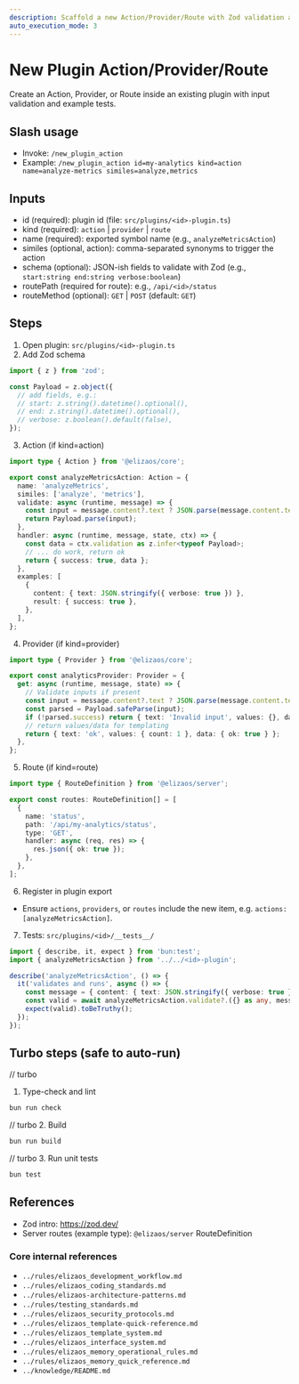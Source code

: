 ```yaml
---
description: Scaffold a new Action/Provider/Route with Zod validation and tests
auto_execution_mode: 3
---
```


# New Plugin Action/Provider/Route

Create an Action, Provider, or Route inside an existing plugin with input validation and example tests.

## Slash usage

- Invoke: `/new_plugin_action`
- Example: `/new_plugin_action id=my-analytics kind=action name=analyze-metrics similes=analyze,metrics`

## Inputs

- id (required): plugin id (file: `src/plugins/<id>-plugin.ts`)
- kind (required): `action` | `provider` | `route`
- name (required): exported symbol name (e.g., `analyzeMetricsAction`)
- similes (optional, action): comma-separated synonyms to trigger the action
- schema (optional): JSON-ish fields to validate with Zod (e.g., `start:string end:string verbose:boolean`)
- routePath (required for route): e.g., `/api/<id>/status`
- routeMethod (optional): `GET` | `POST` (default: `GET`)

## Steps

1. Open plugin: `src/plugins/<id>-plugin.ts`
2. Add Zod schema

```ts
import { z } from 'zod';

const Payload = z.object({
  // add fields, e.g.:
  // start: z.string().datetime().optional(),
  // end: z.string().datetime().optional(),
  // verbose: z.boolean().default(false),
});
```

3. Action (if kind=action)

```ts
import type { Action } from '@elizaos/core';

export const analyzeMetricsAction: Action = {
  name: 'analyzeMetrics',
  similes: ['analyze', 'metrics'],
  validate: async (runtime, message) => {
    const input = message.content?.text ? JSON.parse(message.content.text) : {};
    return Payload.parse(input);
  },
  handler: async (runtime, message, state, ctx) => {
    const data = ctx.validation as z.infer<typeof Payload>;
    // ... do work, return ok
    return { success: true, data };
  },
  examples: [
    {
      content: { text: JSON.stringify({ verbose: true }) },
      result: { success: true },
    },
  ],
};
```

4. Provider (if kind=provider)

```ts
import type { Provider } from '@elizaos/core';

export const analyticsProvider: Provider = {
  get: async (runtime, message, state) => {
    // Validate inputs if present
    const input = message.content?.text ? JSON.parse(message.content.text) : {};
    const parsed = Payload.safeParse(input);
    if (!parsed.success) return { text: 'Invalid input', values: {}, data: null };
    // return values/data for templating
    return { text: 'ok', values: { count: 1 }, data: { ok: true } };
  },
};
```

5. Route (if kind=route)

```ts
import type { RouteDefinition } from '@elizaos/server';

export const routes: RouteDefinition[] = [
  {
    name: 'status',
    path: '/api/my-analytics/status',
    type: 'GET',
    handler: async (req, res) => {
      res.json({ ok: true });
    },
  },
];
```

6. Register in plugin export

- Ensure `actions`, `providers`, or `routes` include the new item, e.g. `actions: [analyzeMetricsAction]`.

7. Tests: `src/plugins/<id>/__tests__/`

```ts
import { describe, it, expect } from 'bun:test';
import { analyzeMetricsAction } from '../../<id>-plugin';

describe('analyzeMetricsAction', () => {
  it('validates and runs', async () => {
    const message = { content: { text: JSON.stringify({ verbose: true }) } } as any;
    const valid = await analyzeMetricsAction.validate?.({} as any, message);
    expect(valid).toBeTruthy();
  });
});
```

## Turbo steps (safe to auto-run)

// turbo

1. Type-check and lint

```bash
bun run check
```

// turbo 2. Build

```bash
bun run build
```

// turbo 3. Run unit tests

```bash
bun test
```

## References

- Zod intro: https://zod.dev/
- Server routes (example type): `@elizaos/server` RouteDefinition

### Core internal references

- `../rules/elizaos_development_workflow.md`
- `../rules/elizaos_coding_standards.md`
- `../rules/elizaos-architecture-patterns.md`
- `../rules/testing_standards.md`
- `../rules/elizaos_security_protocols.md`
- `../rules/elizaos_template-quick-reference.md`
- `../rules/elizaos_template_system.md`
- `../rules/elizaos_interface_system.md`
- `../rules/elizaos_memory_operational_rules.md`
- `../rules/elizaos_memory_quick_reference.md`
- `../knowledge/README.md`
